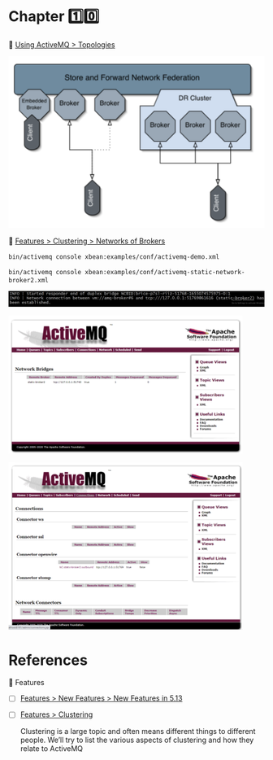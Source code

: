 # Chapter :one::zero:

:round_pushpin: [Using ActiveMQ > Topologies](https://activemq.apache.org/topologies)

<img src="../../images/activemq-topologies.png" width=575 > </img>

:round_pushpin: [Features > Clustering > Networks of Brokers](https://activemq.apache.org/networks-of-brokers.html)

```
bin/activemq console xbean:examples/conf/activemq-demo.xml 
```

```
bin/activemq console xbean:examples/conf/activemq-static-network-broker2.xml 
``` 

<img src="../../images/activemq-network-trace.png" width=1570 > </img>

<img src="../../images/activemq-web-console-network.png" width=461 > </img>

<img src="../../images/activemq-web-console-connection.png" width=461 > </img>

# References

:round_pushpin: Features

- [ ] [Features > New Features > New Features in 5.13](https://activemq.apache.org/new-features-in-513)

- [ ] [Features > Clustering](https://activemq.apache.org/clustering)

  Clustering is a large topic and often means different things to different people. We’ll try to list the various aspects of clustering and how they relate to ActiveMQ




